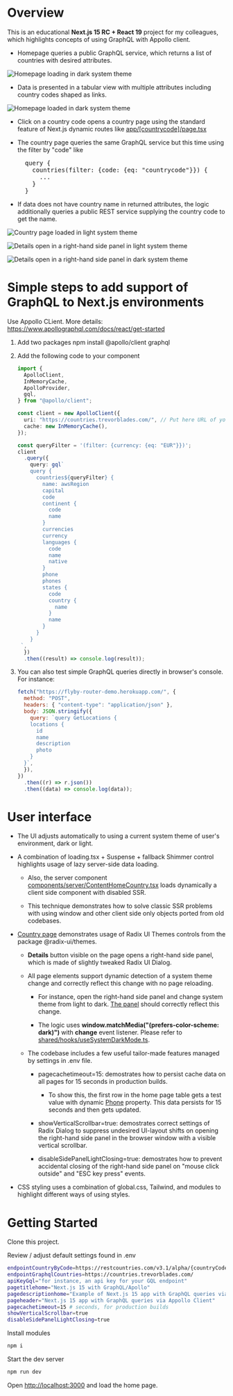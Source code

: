 # Overview

This is an educational **Next.js 15 RC + React 19** project for my colleagues, which highlights concepts of using GraphQL with Appollo client.

- Homepage queries a public GraphQL service, which returns a list of countries with desired attributes.

![Homepage loading in dark system theme](docs/images/1_homepage-loading-in-dark-system-theme.png "Homepage loading in dark system themes")

- Data is presented in a tabular view with multiple attributes including country codes shaped as links.

![Homepage loaded in dark system theme](docs/images/2_homepage-loaded-in-dark-system-theme.png "Homepage loaded in dark system theme")

- Click on a country code opens a country page using the standard feature of Next.js dynamic routes like [app/\[countrycode\]/page.tsx](app/[countrycode]/page.tsx)

- The country page queries the same GraphQL service but this time using the filter by "code" like
  <pre>
    query {
      countries(filter: {code: {eq: "countrycode"}}) {
        ...
      }
    }
  </pre>

- If data does not have country name in returned attributes, the logic additionally queries a public REST service supplying the country code to get the name.

![Country page loaded in light system theme](docs/images/3_country-page-loaded-in-light-system-theme.png "Country page loaded in light system theme")

![Details open in a right-hand side panel in light system theme](docs/images/4_country-page-with-right-hand-panel-in-light-system-theme.png "Details open in a right-hand side panel in light system theme")

![Details open in a right-hand side panel in dark system theme](docs/images/5_country-page-with-right-hand-panel-automatically-adjusted-to-dark-system-theme.png "Details open in a right-hand side panel in dark system theme")

# Simple steps to add support of GraphQL to Next.js environments

Use Appollo CLient. More details: https://www.apollographql.com/docs/react/get-started

1. Add two packages
   npm install @apollo/client graphql

2. Add the following code to your component

   ```typescript
   import {
     ApolloClient,
     InMemoryCache,
     ApolloProvider,
     gql,
   } from "@apollo/client";

   const client = new ApolloClient({
     uri: "https://countries.trevorblades.com/", // Put here URL of your GraphQL endpoint (server)
     cache: new InMemoryCache(),
   });

   const queryFilter = '(filter: {currency: {eq: "EUR"}})';
   client
     .query({
       query: gql`
       query {
         countries${queryFilter} {
           name: awsRegion
           capital
           code
           continent {
             code
             name
           }
           currencies
           currency
           languages {
             code
             name
             native
           }
           phone
           phones
           states {
             code
             country {
               name
             }
             name
           }
         }
       }
    `,
     })
     .then((result) => console.log(result));
   ```

3. You can also test simple GraphQL queries directly in browser's console. For instance:
   ```javascript
   fetch("https://flyby-router-demo.herokuapp.com/", {
     method: "POST",
     headers: { "content-type": "application/json" },
     body: JSON.stringify({
       query: `query GetLocations {
       locations {
         id
         name
         description
         photo
       }
     }`,
     }),
   })
     .then((r) => r.json())
     .then((data) => console.log(data));
   ```

# User interface

- The UI adjusts automatically to using a current system theme of user's environment, dark or light.

- A combination of loading.tsx + Suspense + fallback Shimmer control highlights usage of lazy server-side data loading.

  - Also, the server component [components/server/ContentHomeCountry.tsx](components/server/ContentHomeCountry.tsx) loads dynamically a client side component with disabled SSR.

  - This technique demonstrates how to solve classic SSR problems with using window and other client side only objects ported from old codebases.

- <a href="docs/images/3_country-page-loaded-in-light-system-theme.png">Country page</a> demonstrates usage of Radix UI Themes controls from the package @radix-ui/themes.

  - **Details** button visible on the page opens a right-hand side panel, which is made of slightly tweaked Radix UI Dialog.

  - All page elements support dynamic detection of a system theme change and correctly reflect this change with no page reloading.

    - For instance, open the right-hand side panel and change system theme from light to dark. <a href="docs/images/5_country-page-with-right-hand-panel-automatically-adjusted-to-dark-system-theme.png">The panel</a> should correctly reflect this change.

    - The logic uses **window.matchMedia("(prefers-color-scheme: dark)")** with **change** event listener. Please refer to [shared/hooks/useSystemDarkMode.ts](shared/hooks/useSystemDarkMode.ts).

  - The codebase includes a few useful tailor-made features managed by settings in .env file.

    - pagecachetimeout=15: demostrates how to persist cache data on all pages for 15 seconds in production builds.

      - To show this, the first row in the home page table gets a test value with dynamic [Phone](docs/images/2_homepage-loaded-in-dark-system-theme.png) property. This data persists for 15 seconds and then gets updated.

    - showVerticalScrollbar=true: demostrates correct settings of Radix Dialog to suppress undesired UI-layout shifts on opening the right-hand side panel in the browser window with a visible vertical scrollbar.

    - disableSidePanelLightClosing=true: demostrates how to prevent accidental closing of the right-hand side panel on "mouse click outside" and "ESC key press" events.

- CSS styling uses a combination of global.css, Tailwind, and modules to highlight different ways of using styles.

# Getting Started

Clone this project.

Review / adjust default settings found in .env

```bash
endpointCountryByCode=https://restcountries.com/v3.1/alpha/{countryCode}
endpointGraphqlCountries=https://countries.trevorblades.com/
apiKeyGql="for instance, an api key for your GQL endpoint"
pagetitlehome="Next.js 15 with GraphQL/Apollo"
pagedescriptionhome="Example of Next.js 15 app with GraphQL queries via Appollo Client"
pageheader="Next.js 15 app with GraphQL queries via Appollo Client"
pagecachetimeout=15 # seconds, for production builds
showVerticalScrollbar=true
disableSidePanelLightClosing=true
```

Install modules

```bash
npm i
```

Start the dev server

```bash
npm run dev
```

Open [http://localhost:3000](http://localhost:3000) and load the home page.
